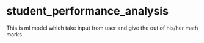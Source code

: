 # student_performance_analysis
This is ml model which take input from user and give the out of his/her math marks.
